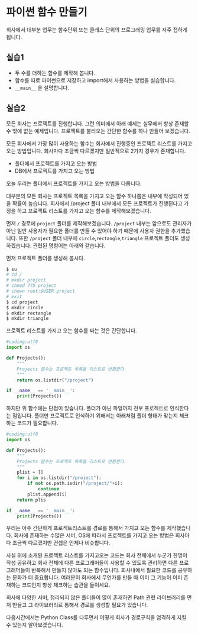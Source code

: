 # 파이썬 함수 만들기
회사에서 대부분 업무는 함수단위 또는 클래스 단위의 프로그래밍 업무를 자주 접하게 됩니다.

## 실습1
- 두 수를 더하는 함수를 제작해 봅니다.
- 함수를 따로 파이썬으로 저장하고 import해서 사용하는 방법을 실습합니다.
- `__main__` 을 설명합니다. 

## 실습2
모든 회사는 프로젝트를 진행합니다.
그런 의미에서 아래 예제는 실무에서 항상 존재할 수 밖에 없는 예제입니다.
프로젝트를 불러오는 간단한 함수를 하나 만들어 보겠습니다.

모든 회사에서 가장 많이 사용하는 함수는 회사에서 진행중인 프로젝트 리스트를 가지고 오는 방법입니다.
회사마다 조금씩 다르겠지만 일반적으로 2가지 경우가 존재합니다.
- 폴더에서 프로젝트를 가지고 오는 방법
- DB에서 프로젝트를 가지고 오는 방법

오늘 우리는 폴더에서 프로젝트를 가지고 오는 방법을 다룹니다.

대부분의 모든 회사는 프로젝트 목록을 가지고 오는 함수 하나쯤은 내부에 작성되어 있을 확률이 높습니다.
회사에서 /project 폴더 내부에서 모든 프로젝트가 진행된다고 가정을 하고 프로젝트 리스트를 가지고 오는 함수를 제작해보겠습니다.

먼저 `/` 경로에 `project` 폴더를 제작해보겠습니다. `/project` 내부는 앞으로도 관리자가 아닌 일반 사용자가 필요한 폴더를 만들 수 있어야 하기 때문에 사용자 권한을 추가했습니다. 또한 `/project` 폴더 내부에 `circle`,`rectangle`,`triangle` 프로젝트 폴더도 생성하겠습니다. 관련된 명령어는 아래와 같습니다.

먼저 프로젝트 폴더를 생성해 봅시다.

```bash
$ su
# cd /
# mkdir project
# chmod 775 project
# chown root:$USER project
# exit
$ cd project
$ mkdir circle
$ mkdir rectangle
$ mkdir triangle
```

프로젝트 리스트를 가지고 오는 함수를 짜는 것은 간단합니다.
```python
#coding:utf8
import os

def Projects():
    """
    Projects 함수는 프로젝트 목록을 리스트로 반환한다.
    """
    return os.listdir("/project")

if __name__ == '__main__':
    print(Projects())
```

하지만 위 함수에는 단점이 있습니다. 폴더가 아닌 파일까지 전부 프로젝트로 인식한다는 점입니다. 폴더만 프로젝트로 인식하기 위해서는 아래처럼 폴더 형태가 맞는지 체크하는 코드가 필요합니다.

```python
#coding:utf8
import os

def Projects():
    """
    Projects 함수는 프로젝트 목록을 리스트로 반환한다.
    """
    plist = []
    for i in os.listdir("/project"):
        if not os.path.isdir("/project/"+i):
            continue
        plist.append(i)
    return plis

if __name__ == '__main__':
    print(Projects())
```

우리는 아주 간단하게 프로젝트리스트를 경로를 통해서 가지고 오는 함수를 제작했습니다.
회사에 존재하는 수많은 서버, OS에 따라서 프로젝트를 가지고 오는 방법은 회사마다 조금씩 다르겠지만 컨셉은 언제나 비슷합니다.

사실 위에 소개된 프로젝트 리스트를 가지고오는 코드는 회사 전체에서 누군가 한명이 작성 공유하고 회사 전체에 다른 프로그래머들이 사용할 수 있도록 관리하면 다른 프로그래머들이 반복해서 만들지 않아도 되는 함수입니다. 회사내에서 필요한 코드를 공유하는 문화가 더 중요합니다.
여러분이 회사에서 무언가를 만들 때 이미 그 기능이 이미 존재하는 코드인지 항상 체크하는 습관을 들이세요.

회사에 다양한 서버, 정리되지 않은 폴더들이 많이 존재하면 Path 관련 라이브러리를 먼저 만들고 그 라이브러리르 통해서 경로를 생성할 필요가 있습니다.

다음시간에서는 Python Class를 다루면서 어떻게 회사가 경로규칙을 엄격하게 지킬 수 있는지 알아보겠습니다.
